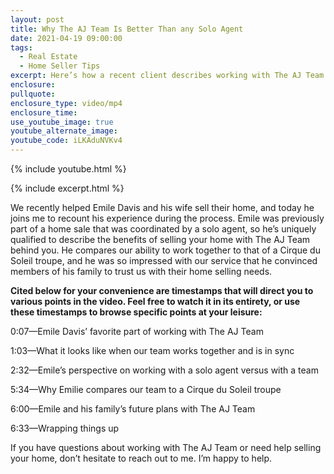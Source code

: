 ```yaml
---
layout: post
title: Why The AJ Team Is Better Than any Solo Agent
date: 2021-04-19 09:00:00
tags:
  - Real Estate
  - Home Seller Tips
excerpt: Here’s how a recent client describes working with The AJ Team.
enclosure:
pullquote:
enclosure_type: video/mp4
enclosure_time:
use_youtube_image: true
youtube_alternate_image:
youtube_code: iLKAduNVKv4
---
```

{% include youtube.html %}

{% include excerpt.html %}

We recently helped Emile Davis and his wife sell their home, and today he joins me to recount his experience during the process. Emile was previously part of a home sale that was coordinated by a solo agent, so he’s uniquely qualified to describe the benefits of selling your home with The AJ Team behind you. He compares our ability to work together to that of a Cirque du Soleil troupe, and he was so impressed with our service that he convinced members of his family to trust us with their home selling needs.&nbsp;

**Cited below for your convenience are timestamps that will direct you to various points in the video. Feel free to watch it in its entirety, or use these timestamps to browse specific points at your leisure:&nbsp;**

0:07—Emile Davis’ favorite part of working with The AJ Team&nbsp;

1:03—What it looks like when our team works together and is in sync

2:32—Emile’s perspective on working with a solo agent versus with a team

5:34—Why Emilie compares our team to a Cirque du Soleil troupe&nbsp;

6:00—Emile and his family’s future plans with The AJ Team

6:33—Wrapping things up

If you have questions about working with The AJ Team or need help selling your home, don’t hesitate to reach out to me. I’m happy to help.
